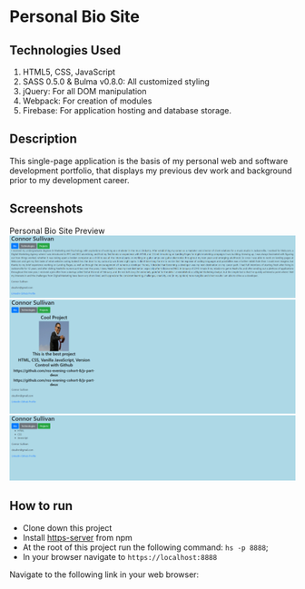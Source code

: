 # Personal Bio Site

## Technologies Used
1. HTML5, CSS, JavaScript
2. SASS 0.5.0 & Bulma v0.8.0: All customized styling
3. jQuery: For all DOM manipulation 
4. Webpack: For creation of modules
5. Firebase: For application hosting and database storage.

## Description
This single-page application is the basis of my personal web and software development portfolio, that displays my previous dev work and background prior to my development career. 

## Screenshots
Personal Bio Site Preview
![Personal Bio Page Preview](https://raw.githubusercontent.com/ConnorSullivan10/personal-bio-site/master/screenshots/rough-bio-page.PNG) 
![Personal Projects Page Preview](https://raw.githubusercontent.com/ConnorSullivan10/personal-bio-site/master/screenshots/rough-projects-page.PNG)  
![Personal Technologies Page Preview](https://raw.githubusercontent.com/ConnorSullivan10/personal-bio-site/master/screenshots/rough-technologies-page.PNG)

## How to run
* Clone down this project
* Install [https-server](https://www.npmjs.com/package/http-server) from npm
* At the root of this project run the following command: `hs -p 8888`;
* In your browser navigate to `https://localhost:8888`

Navigate to the following link in your web browser: 